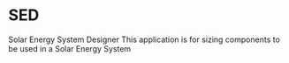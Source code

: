 # SED
Solar Energy System Designer
This application is for sizing components to be used in a Solar Energy System
